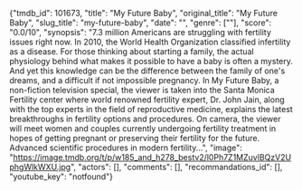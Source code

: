 {"tmdb_id": 101673, "title": "My Future Baby", "original_title": "My Future Baby", "slug_title": "my-future-baby", "date": "", "genre": [""], "score": "0.0/10", "synopsis": "7.3 million Americans are struggling with fertility issues right now. In 2010, the World Health Organization classified infertility as a disease. For those thinking about starting a family, the actual physiology behind what makes it possible to have a baby is often a mystery. And yet this knowledge can be the difference between the family of one's dreams, and a difficult if not impossible pregnancy. In My Future Baby, a non-fiction television special, the viewer is taken into the Santa Monica Fertility center where world renowned fertility expert, Dr. John Jain, along with the top experts in the field of reproductive medicine, explains the latest breakthroughs in fertility options and procedures. On camera, the viewer will meet women and couples currently undergoing fertility treatment in hopes of getting pregnant or preserving their fertility for the future. Advanced scientific procedures in modern fertility...", "image": "https://image.tmdb.org/t/p/w185_and_h278_bestv2/l0Ph7Z1MZuvlBQzV2UphgWlkWXU.jpg", "actors": [], "comments": [], "recommandations_id": [], "youtube_key": "notfound"}